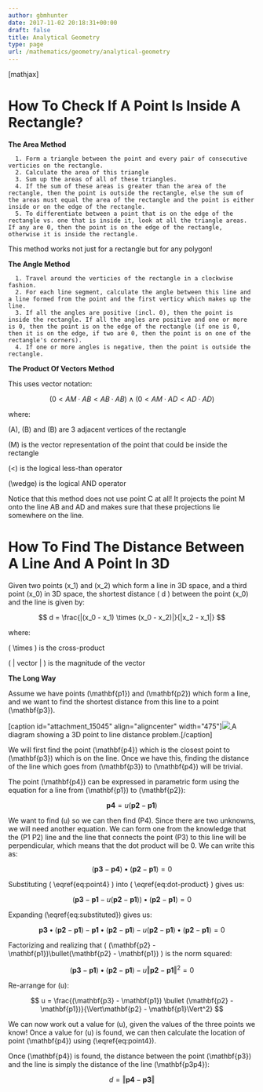 ```yaml
---
author: gbmhunter
date: 2017-11-02 20:18:31+00:00
draft: false
title: Analytical Geometry
type: page
url: /mathematics/geometry/analytical-geometry
---
```


[mathjax]




# How To Check If A Point Is Inside A Rectangle?




**The Area Method**





	  1. Form a triangle between the point and every pair of consecutive verticies on the rectangle.
	  2. Calculate the area of this triangle
	  3. Sum up the areas of all of these triangles.
	  4. If the sum of these areas is greater than the area of the rectangle, then the point is outside the rectangle, else the sum of the areas must equal the area of the rectangle and the point is either inside or on the edge of the rectangle.
	  5. To differentiate between a point that is on the edge of the rectangle vs. one that is inside it, look at all the triangle areas. If any are 0, then the point is on the edge of the rectangle, otherwise it is inside the rectangle.



This method works not just for a rectangle but for any polygon!




**The Angle Method**





	  1. Travel around the verticies of the rectangle in a clockwise fashion.
	  2. For each line segment, calculate the angle between this line and a line formed from the point and the first verticy which makes up the line.
	  3. If all the angles are positive (incl. 0), then the point is inside the rectangle. If all the angles are positive and one or more is 0, then the point is on the edge of the rectangle (if one is 0, then it is on the edge, if two are 0, then the point is on one of the rectangle's corners).
	  4. If one or more angles is negative, then the point is outside the rectangle.



**The Product Of Vectors Method**




This uses vector notation:




$$ (0 < AM \cdot AB < AB \cdot AB) \wedge (0 < AM \cdot AD < AD \cdot AD) $$




where:  

 \(A\), \(B\) and \(B\) are 3 adjacent vertices of the rectangle  

 \(M\) is the vector representation of the point that could be inside the rectangle  

 \(<\) is the logical less-than operator  

 \(\wedge\) is the logical AND operator




Notice that this method does not use point C at all! It projects the point M onto the line AB and AD and makes sure that these projections lie somewhere on the line.




# How To Find The Distance Between A Line And A Point In 3D




Given two points \(x_1\) and \(x_2\) which form a line in 3D space, and a third point \(x_0\) in 3D space, the shortest distance \( d \) between the point \(x_0\) and the line is given by:




$$ d = \frac{|(x_0 - x_1) \times (x_0 - x_2)|}{|x_2 - x_1|} $$




where:  

 \( \times \) is the cross-product  

 \( | vector | \) is the magnitude of the vector




**The Long Way**




Assume we have points \(\mathbf{p1}\) and \(\mathbf{p2}\) which form a line, and we want to find the shortest distance from this line to a point \(\mathbf{p3}\).



[caption id="attachment_15045" align="aligncenter" width="475"][![](/images/2017/11/3d-point-to-line-distance-diagram-p1-p2-p3-p4.png)
](/images/2017/11/3d-point-to-line-distance-diagram-p1-p2-p3-p4.png) A diagram showing a 3D point to line distance problem.[/caption]



We will first find the point \(\mathbf{p4}\) which is the closest point to \(\mathbf{p3}\) which is on the line. Once we have this, finding the distance of the line which goes from \(\mathbf{p3}\) to \(\mathbf{p4}\) will be trivial.




The point \(\mathbf{p4}\) can be expressed in parametric form using the equation for a line from \(\mathbf{p1}\) to \(\mathbf{p2}\):




$$ \mathbf{p4} = u(\mathbf{p2} - \mathbf{p1}) \label{eq:point4} \tag{1} $$




We want to find \(u\) so we can then find \(P4\). Since there are two unknowns, we will need another equation. We can form one from the knowledge that the \(P1 P2\) line and the line that connects the point \(P3\) to this line will be perpendicular, which means that the dot product will be 0. We can write this as:




$$ \begin{equation} (\mathbf{p3} - \mathbf{p4}) \bullet (\mathbf{p2} - \mathbf{p1}) = 0 \label{eq:dot-product} \tag{2} \end{equation}$$




Substituting \( \eqref{eq:point4} \) into \( \eqref{eq:dot-product} \) gives us:




$$ (\mathbf{p3} - \mathbf{p1} - u(\mathbf{p2} - \mathbf{p1})) \bullet (\mathbf{p2} - \mathbf{p1}) = 0 \label{eq:substituted} \tag{3} $$




Expanding \(\eqref{eq:substituted}\) gives us:




$$ \mathbf{p3} \bullet (\mathbf{p2} - \mathbf{p1}) - \mathbf{p1} \bullet (\mathbf{p2} - \mathbf{p1}) - u(\mathbf{p2} - \mathbf{p1})\bullet(\mathbf{p2} - \mathbf{p1}) = 0 $$




Factorizing and realizing that \( (\mathbf{p2} - \mathbf{p1})\bullet(\mathbf{p2} - \mathbf{p1}) \) is the norm squared:




$$ (\mathbf{p3} - \mathbf{p1}) \bullet (\mathbf{p2} - \mathbf{p1}) - u\Vert\mathbf{p2} - \mathbf{p1}\Vert^2 = 0 $$




Re-arrange for \(u\):




$$ u = \frac{(\mathbf{p3} - \mathbf{p1}) \bullet (\mathbf{p2} - \mathbf{p1})}{\Vert\mathbf{p2} - \mathbf{p1}\Vert^2} $$




We can now work out a value for \(u\), given the values of the three points we know! Once a value for \(u\) is found, we can then calculate the location of point \(\mathbf{p4}\) using \(\eqref{eq:point4}\).




Once \(\mathbf{p4}\) is found, the distance between the point \(\mathbf{p3}\) and the line is simply the distance of the line \(\mathbf{p3p4}\):




$$ d = \Vert\mathbf{p4} - \mathbf{p3}\Vert $$



